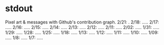 # stdout
Pixel art &amp; messages with Github's contribution graph.
2/21: .
2/18: .....
2/17: .....
2/16: .....
2/15: .....
2/14: .....
2/13: .....
2/12: .....
2/11: .....
2/02: .....
1/31: .....
1/29: .....
1/28: .....
1/25: .....
1/18: .....
1/13: .....
1/12: .....
1/11: .....
1/10: .....
1/09: .....
1/8: .....
1/7: .....

